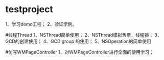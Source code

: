 # testproject
1、学习demo工程；
2、验证示例。

#线程Thread
1、NSThread简单使用；
2、NSThread模拟售票，线程锁；
3、GCD的创建使用；
4、GCD group 的使用；
5、NSOperation的简单使用

#仿写WMPageController
1、对WMPageController进行全面的使用学习；
